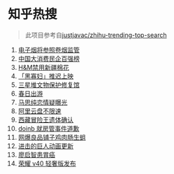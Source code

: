 # 知乎热搜

> 此项目参考自[justjavac/zhihu-trending-top-search](https://github.com/justjavac/zhihu-trending-top-search/blob/main/utils.ts)

<!-- BEGIN -->
  <!-- 最后更新时间:Wed Mar 24 2021 04:22:10 GMT+0000 (Coordinated Universal Time) -->
  1. [电子烟将参照卷烟监管](https://www.zhihu.com/search?q=电子烟)
1. [中国大消费民企百强榜](https://www.zhihu.com/search?q=胡润)
1. [H&M禁用新疆棉花](https://www.zhihu.com/search?q=hm)
1. [「黑寡妇」推迟上映](https://www.zhihu.com/search?q=黑寡妇)
1. [三星堆文物保护修复馆](https://www.zhihu.com/search?q=三星堆)
1. [春日出游](https://www.zhihu.com/search?q=旅游)
1. [马思纯恋情疑曝光](https://www.zhihu.com/search?q=马思纯)
1. [阿里云盘不限速](https://www.zhihu.com/search?q=阿里云盘)
1. [西藏冒险王遗体确认](https://www.zhihu.com/search?q=西藏冒险王)
1. [doinb 就房管事件道歉](https://www.zhihu.com/search?q=doinb)
1. [网爆良品铺子鸡肉肠生蛆](https://www.zhihu.com/search?q=良品铺子)
1. [进击的巨人动画更新](https://www.zhihu.com/search?q=进击的巨人)
1. [廖启智患胃癌](https://www.zhihu.com/search?q=廖启智)
1. [荣耀 v40 轻奢版发布](https://www.zhihu.com/search?q=荣耀)
  <!-- END -->